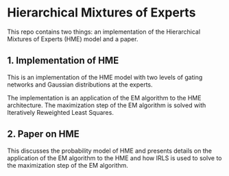 # Hierarchical Mixtures of Experts

This repo contains two things: an implementation of the Hierarchical Mixtures of Experts (HME) model and a paper.

## 1. Implementation of HME

This is an implementation of the HME model with two levels of gating networks and Gaussian distributions at the experts.

The implementation is an application of the EM algorithm to the HME architecture. The maximization step of the EM algorithm is solved with Iteratively Reweighted Least Squares.

## 2. Paper on HME

This discusses the probability model of HME and presents details on the application of the EM algorithm to the HME and how IRLS is used to solve to the maximization step of the EM algorithm.
